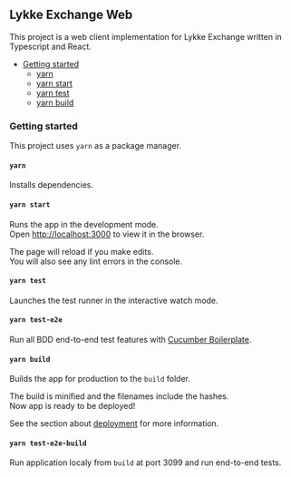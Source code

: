 ## Lykke Exchange Web

This project is a web client implementation for Lykke Exchange written in Typescript and React.

- [Getting started](#getting-started)
  - [yarn](#yarn)
  - [yarn start](#yarn-start)
  - [yarn test](#yarn-test)
  - [yarn build](#yarn-build)

### Getting started

This project uses `yarn` as a package manager.

#### `yarn`

Installs dependencies.

#### `yarn start`

Runs the app in the development mode.<br>
Open [http://localhost:3000](http://localhost:3000) to view it in the browser.

The page will reload if you make edits.<br>
You will also see any lint errors in the console.

#### `yarn test`

Launches the test runner in the interactive watch mode.

#### `yarn test-e2e`

Run all BDD end-to-end test features with [Cucumber Boilerplate](https://github.com/webdriverio/cucumber-boilerplate).

#### `yarn build`

Builds the app for production to the `build` folder.

The build is minified and the filenames include the hashes.<br>
Now app is ready to be deployed!

See the section about [deployment](#deployment) for more information.

#### `yarn test-e2e-build`

Run application localy from `build` at port 3099 and run end-to-end tests.